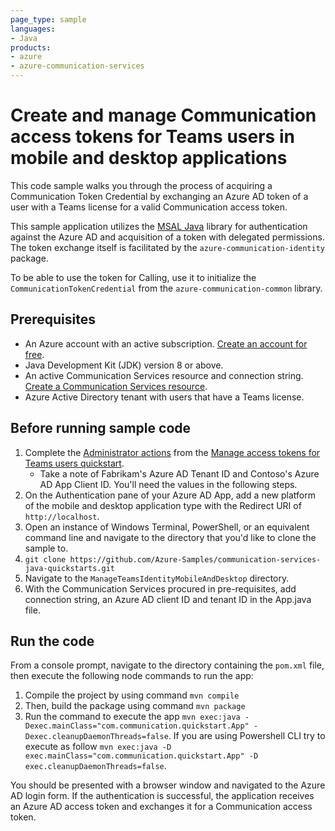 ```yaml
---
page_type: sample
languages:
- Java
products:
- azure
- azure-communication-services
---
```



# Create and manage Communication access tokens for Teams users in mobile and desktop applications

This code sample walks you through the process of acquiring a Communication Token Credential by exchanging an Azure AD token of a user with a Teams license for a valid Communication access token.

This sample application utilizes the [MSAL Java](https://github.com/AzureAD/microsoft-authentication-library-for-java) library for authentication against the Azure AD and acquisition of a token with delegated permissions. The token exchange itself is facilitated by the `azure-communication-identity` package.

To be able to use the token for Calling, use it to initialize the `CommunicationTokenCredential` from the `azure-communication-common` library.

## Prerequisites

- An Azure account with an active subscription. [Create an account for free](https://azure.microsoft.com/free/?WT.mc_id=A261C142F).
- Java Development Kit (JDK) version 8 or above.
- An active Communication Services resource and connection string. [Create a Communication Services resource](https://docs.microsoft.com/azure/communication-services/quickstarts/create-communication-resource/).
- Azure Active Directory tenant with users that have a Teams license.

## Before running sample code

1. Complete the [Administrator actions](https://docs.microsoft.com/azure/communication-services/quickstarts/manage-teams-identity?pivots=programming-language-javascript#administrator-actions) from the [Manage access tokens for Teams users quickstart](https://docs.microsoft.com/azure/communication-services/quickstarts/manage-teams-identity).
    - Take a note of Fabrikam's Azure AD Tenant ID and Contoso's Azure AD App Client ID. You'll need the values in the following steps.
1. On the Authentication pane of your Azure AD App, add a new platform of the mobile and desktop application type with the Redirect URI of `http://localhost`.
1. Open an instance of Windows Terminal, PowerShell, or an equivalent command line and navigate to the directory that you'd like to clone the sample to.
1. `git clone https://github.com/Azure-Samples/communication-services-java-quickstarts.git`
1. Navigate to the `ManageTeamsIdentityMobileAndDesktop` directory.
1. With the Communication Services procured in pre-requisites, add connection string, an Azure AD client ID and tenant ID in the App.java file.

## Run the code

From a console prompt, navigate to the directory containing the `pom.xml` file, then execute the following node commands to run the app:

1. Compile the project by using command `mvn compile`
2. Then, build the package using command `mvn package`
3. Run the command to execute the app `mvn exec:java -Dexec.mainClass="com.communication.quickstart.App" -Dexec.cleanupDaemonThreads=false`. If you are using Powershell CLI try to execute as follow `mvn exec:java -D exec.mainClass="com.communication.quickstart.App" -D exec.cleanupDaemonThreads=false`.

You should be presented with a browser window and navigated to the Azure AD login form. If the authentication is successful, the application receives an Azure AD access token and exchanges it for a Communication access token.